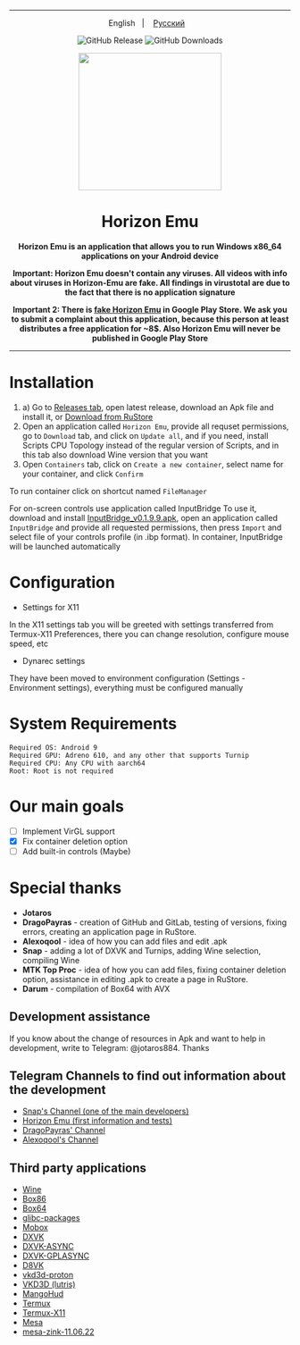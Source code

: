 ----

<p align="center">
English
&nbsp;&nbsp;| &nbsp;&nbsp;
<a href="https://github.com/HorizonEmuTeam/Horizon-Emu/blob/main/README-RUS.md">Русский</a>
&nbsp;&nbsp;
</p>

<div align="center">

![GitHub Release](https://img.shields.io/github/v/release/HorizonEmuTeam/Horizon-Emu?label=Latest%20Version)
![GitHub Downloads](https://img.shields.io/github/downloads/HorizonEmuTeam/Horizon-Emu/total?logo=github&label=Total%20Downloads)

<p align="center">
	<img src="ProjectLogo.png" width="256" height="246" />
</p>

  <h1 align="center">Horizon Emu</h1>

  <p align="center">
    <strong>Horizon Emu is an application that allows you to run Windows x86_64 applications on your Android device</strong>
  </p>

<strong>Important: Horizon Emu doesn't contain any viruses. All videos with info about viruses in Horizon-Emu are fake. All findings in virustotal are due to the fact that there is no application signature</strong>

<strong>Important 2: There is [fake Horizon Emu](https://play.google.com/store/apps/details?id=com.chahal.horiz) in Google Play Store. We ask you to submit a complaint about this application, because this person at least distributes a free application for ~8$. Also Horizon Emu will never be published in Google Play Store</strong>

----

</div>

# Installation 

1. a) Go to [Releases tab](https://github.com/HorizonEmuTeam/Horizon-Emu/releases/), open latest release, download an Apk file and install it, or [Download from RuStore](https://apps.rustore.ru/app/com.antutu.ABenchMark)
2. Open an application called `Horizon Emu`, provide all requset permissions, go to `Download` tab, and click on `Update all`, and if you need, install Scripts CPU Topology instead of the regular version of Scripts, and in this tab also download Wine version that you want
3. Open `Containers` tab, click on `Create a new container`, select name for your container, and click `Confirm`

To run container click on shortcut named `FileManager`

For on-screen controls use application called InputBridge
To use it, download and install [InputBridge_v0.1.9.9.apk](https://raw.githubusercontent.com/HorizonEmuTeam/Horizon-Emu/main/InputBridge_v0.1.9.9.apk), open an application called `InputBridge` and provide all requested permissions, then press `Import` and select file of your controls profile (in .ibp format).
In container, InputBridge will be launched automatically

# Configuration
* Settings for X11

In the X11 settings tab you will be greeted with settings transferred from Termux-X11 Preferences, there you can change resolution, configure mouse speed, etc
* Dynarec settings

They have been moved to environment configuration (Settings - Environment settings), everything must be configured manually

# System Requirements

```
Required OS: Android 9
Required GPU: Adreno 610, and any other that supports Turnip
Required CPU: Any CPU with aarch64
Root: Root is not required
```

# Our main goals

- [ ] Implement VirGL support
- [x] Fix container deletion option
- [ ] Add built-in controls (Maybe)

# Special thanks 
* <b>Jotaros</b>
* <b>DragoPayras</b> - creation of GitHub and GitLab, testing of versions, fixing errors, creating an application page in RuStore.
* <b>Alexoqool</b> - idea of ​​how you can add files and edit .apk
* <b>Snap</b> - adding a lot of DXVK and Turnips, adding Wine selection, compiling Wine
* <b>MTK Top Proc</b> - idea of how you can add files, fixing container deletion option, assistance in editing .apk to create a page in RuStore.
* <b>Darum</b> - compilation of Box64 with AVX

## Development assistance
If you know about the change of resources in Apk and want to help in development, write to Telegram: @jotaros884. Thanks

## Telegram Channels to find out information about the development

* [Snap's Channel (one of the main developers)](https://t.me/MoboxWinlatorExagear)
* [Horizon Emu (first information and tests)](https://t.me/HorizonEmuOfficial)
* [DragoPayras' Channel](https://t.me/DragOS_Channel)
* [Alexoqool's Channel](https://t.me/WinlatorRus)

## Third party applications

* [Wine](https://wiki.winehq.org/Licensing)
* [Box86](https://github.com/ptitSeb/box86)
* [Box64](https://github.com/ptitSeb/box64)
* [glibc-packages](https://github.com/termux-pacman/glibc-packages)
* [Mobox](https://github.com/olegos2/mobox)
* [DXVK](https://github.com/doitsujin/dxvk)
* [DXVK-ASYNC](https://github.com/Sporif/dxvk-async)
* [DXVK-GPLASYNC](https://gitlab.com/Ph42oN/dxvk-gplasync)
* [D8VK](https://github.com/AlpyneDreams/d8vk)
* [vkd3d-proton](https://github.com/HansKristian-Work/vkd3d-proton)
* [VKD3D (lutris)](https://github.com/lutris/vkd3d)
* [MangoHud](https://github.com/flightlessmango/MangoHud)
* [Termux](https://github.com/termux/termux-app)
* [Termux-X11](https://github.com/termux/termux-x11)
* [Mesa](https://docs.mesa3d.org/license.html)
* [mesa-zink-11.06.22](https://github.com/alexvorxx/mesa-zink-11.06.22)
